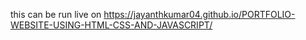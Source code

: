 this can be run live on https://jayanthkumar04.github.io/PORTFOLIO-WEBSITE-USING-HTML-CSS-AND-JAVASCRIPT/

